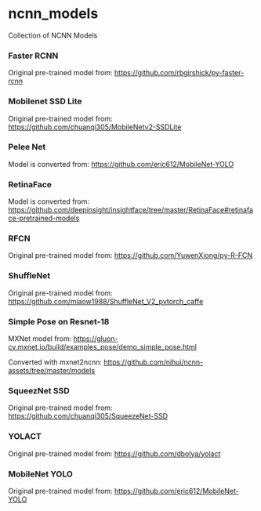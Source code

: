 # ncnn_models
Collection of NCNN Models



### Faster RCNN ###

Original pre-trained model from: https://github.com/rbgirshick/py-faster-rcnn

### Mobilenet SSD Lite ###

Original pre-trained model from: https://github.com/chuanqi305/MobileNetv2-SSDLite

### Pelee Net ###

Model is converted from: https://github.com/eric612/MobileNet-YOLO

### RetinaFace ###

Model is converted from: https://github.com/deepinsight/insightface/tree/master/RetinaFace#retinaface-pretrained-models

### RFCN ###

Original pre-trained model from: https://github.com/YuwenXiong/py-R-FCN

### ShuffleNet ###

Original pre-trained model from: https://github.com/miaow1988/ShuffleNet_V2_pytorch_caffe

### Simple Pose on Resnet-18 ###

MXNet model from: https://gluon-cv.mxnet.io/build/examples_pose/demo_simple_pose.html

Converted with mxnet2ncnn: https://github.com/nihui/ncnn-assets/tree/master/models

### SqueezNet SSD ###

Original pre-trained model from: https://github.com/chuanqi305/SqueezeNet-SSD

### YOLACT ###

Original pre-trained model from: https://github.com/dbolya/yolact 

### MobileNet YOLO ###

Original pre-trained model from: https://github.com/eric612/MobileNet-YOLO